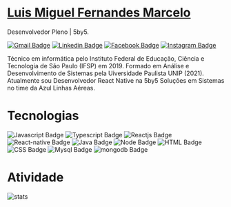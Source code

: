 # [Luis Miguel Fernandes Marcelo](https://lmiguelm.vercel.app)
Desenvolvedor Pleno | 5by5.

[![Gmail Badge](https://img.shields.io/badge/-luismiguelfernandes.marcelo@gmail.com-6633cc?style=flat-square&logo=Gmail&logoColor=white&link=mailto:luismiguelfernandes.marcelo@gmail.com)](mailto:luismiguelfernandes.marcelo@gmail.com) [![Linkedin Badge](https://img.shields.io/badge/-Luis%20Miguel%20Marcelo-6633cc?style=flat-square&logo=Linkedin&logoColor=white&link=https://www.linkedin.com/in/lmiguelm/)](https://www.linkedin.com/in/lmiguelm/) [![Facebook Badge](https://img.shields.io/badge/-Luis%20Miguel%20Marcelo-6633cc?style=flat-square&logo=Facebook&logoColor=white&link=https://www.facebook.com/luismiguel.marcelo.1)](https://www.facebook.com/luismiguel.marcelo.1) [![Instagram Badge](https://img.shields.io/badge/-@lmiguelm__-6633cc?style=flat-square&logo=Instagram&logoColor=white&link=https://www.instagram.com/lmiguelm_/)](https://www.instagram.com/lmiguelm_/)

Técnico em informática pelo Instituto Federal de Educação, Ciência e Tecnologia de São Paulo (IFSP) em 2019. Formado em Análise e Desenvolvimento de Sistemas pela Uiversidade Paulista UNIP (2021). Atualmente sou Desenvolvedor React Native na 5by5 Soluções em Sistemas no time da Azul Linhas Aéreas.

# Tecnologias
![Javascript Badge](https://img.shields.io/badge/-JavaScript-6633cc?style=flat-square&logo=JavaScript&logoColor=white) ![Typescript Badge](https://img.shields.io/badge/-Typescript-6633cc?style=flat-square&logo=Typescript&logoColor=white) ![Reactjs Badge](https://img.shields.io/badge/-ReactJS-6633cc?style=flat-square&logo=React&logoColor=white) ![React-native Badge](https://img.shields.io/badge/-React--Native-6633cc?style=flat-square&logo=React&logoColor=white) ![Java Badge](https://img.shields.io/badge/-Java-6633cc?style=flat-square&logo=Java&logoColor=white) ![Node Badge](https://img.shields.io/badge/-NodeJS-6633cc?style=flat-square&logo=Node.js&logoColor=white) ![HTML Badge](https://img.shields.io/badge/-HTML-6633cc?style=flat-square&logo=HTML5&logoColor=white) ![CSS Badge](https://img.shields.io/badge/-CSS-6633cc?style=flat-square&logo=CSS3&logoColor=white) ![Mysql Badge](https://img.shields.io/badge/-MySQL-6633cc?style=flat-square&logo=mysql&logoColor=white) ![mongodb Badge](https://img.shields.io/badge/-MongoDB-6633cc?style=flat-square&logo=Mongodb&logoColor=white)

# Atividade
![stats](https://github-readme-stats.vercel.app/api?username=lmiguelm&theme=blue-green)
